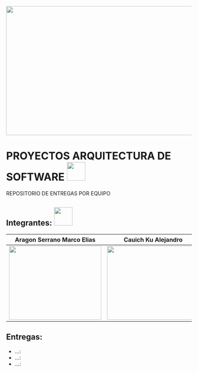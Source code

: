  <img align="center" width="850" height="350" img src = "https://user-images.githubusercontent.com/60008674/187124119-004071c0-8506-4b40-aac3-7335db188115.gif">
 
 
# PROYECTOS ARQUITECTURA DE SOFTWARE <img width="50" height="50" img src= "https://user-images.githubusercontent.com/60008674/187124113-cd98546d-8799-4133-a169-9421c0e4d8fe.gif">


REPOSITORIO DE ENTREGAS POR EQUIPO

## **Integrantes:** <img width="50" height="50" img src= "https://user-images.githubusercontent.com/60008674/187124116-6a1e2fc3-7df6-42d1-8e99-fbfa32cd5385.gif">

  
| Aragon Serrano Marco Elias | Cauich Ku Alejandro | De Gante Pérez Diego |
| --- | --- |--- |
|  <img src="https://user-images.githubusercontent.com/60008674/187119882-354248b3-bce7-40f0-a334-82db810bfd1d.jpeg" width="250" height="200"> | <img src="https://user-images.githubusercontent.com/60008674/187119799-e741037b-4e54-4f8c-ac88-99705bf5f682.jpeg" width="250" height="200"> | <img src="https://user-images.githubusercontent.com/60008674/187120249-525b6379-662b-4a4e-94b0-a53e8a83e5f8.jpeg" width="250" height="200">|

## **Entregas:**

- ...:
- ...:
- ...:

